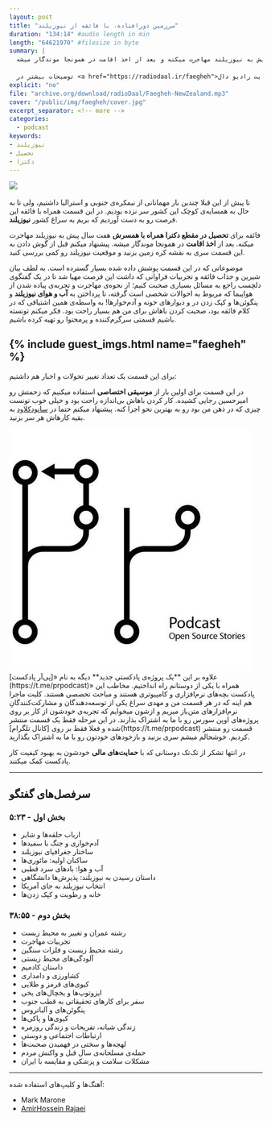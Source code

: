 ```yaml
---
layout: post
title: "سرزمین دورافتاده، با فائقه از نیوزیلند"
duration: "134:14" #audio length in min
length: "64621970" #filesize in byte
summary: |
  در این قسمت همراه با فائقه این فرصت رو به دست آوردیم که بریم به سراغ کشور نیوزیلند. فائقه برای تحصیل در مقطع دکترا همراه با همسرش هفت سال پیش به نیوزیلند مهاجرت میکنه و بعد از اخذ اقامت در همونجا موندگار میشه.
  
  توضیحات بیشتر در <a href="https://radiodaal.ir/faegheh">سایت رادیو دال</a>.
explicit: "no"
file: "archive.org/download/radioDaal/Faegheh-NewZealand.mp3"
cover: "/public/img/faegheh/cover.jpg"
excerpt_separator: <!-- more -->
categories:
  - podcast
keywords:
- نیوزیلند
- تحصیل
- دکترا
---
```


<img src="{{ page.cover }}" class="cover-img"/>

تا پیش از این قبلا چندین بار مهمانانی از نیمکره‌ی جنوبی و استرالیا داشتیم، ولی تا به حال به همسایه‌ی کوچک این کشور سر نزده بودیم. در این قسمت همراه با فائقه این فرصت رو به دست آوردیم که بریم به سراغ کشور **نیوزیلند**.

فائقه برای **تحصیل در مقطع دکترا همراه با همسرش** هفت سال پیش به نیوزیلند مهاجرت میکنه. بعد از **اخذ اقامت** در همونجا موندگار میشه.
پیشنهاد میکنم قبل از گوش دادن به این قسمت سری به نقشه کره زمین بزنید و موقعیت نیوزیلند رو کمی بررسی کنید.

<!-- more -->

موضوعاتی که در این قسمت پوشش داده شده بسیار گسترده است. به لطف بیان شیرین و جذاب فائقه و تجربیات فراوانی که داشت این فرصت مهیا شد تا در یک گفتگوی دلچسب راجع به مسائل بسیاری صحبت کنیم؛ از نحوه‌ی مهاجرت و تجربه‌ی پیاده شدن از هواپیما که مربوط به احوالات شخصی است گرفته، تا پرداختن به **آب و هوای نیوزیلند** و پنگوئن‌ها و کپک زدن در و دیوارهای خونه و آدم‌خوارها! به واسطه‌ی همین اشتیاقی که در کلام فائقه بود، صحبت کردن باهاش برای من هم بسیار راحت بود. فکر میکنم تونسته باشیم قسمتی سرگرم‌کننده و پرمحتوا رو تهیه کرده باشیم.

{% include guest_imgs.html name="faegheh" %}
---
برای این قسمت یک تعداد تغییر تحولات و اخبار هم داشتیم:

در این قسمت برای اولین بار از **موسیقی اختصاصی** استفاده میکنیم که زحمتش رو امیرحسین رجایی کشیده. کار کردن باهاش بی‌اندازه راحت بود و خیلی خوب تونست چیزی که در ذهن من بود رو به بهترین نحو اجرا کنه. پیشنهاد میکنم حتما در [سانودکلاود](https://soundcloud.com/amirhosein-rajaee) به بقیه کارهاش هر سر بزنید.

<img src="/public/img/faegheh/pr.jpg" class="cover-img"/>
علاوه بر این **یک پروژه‌ی پادکستی جدید** دیگه به نام «[پی‌آر پادکست](https://t.me/prpodcast)» همراه با یکی از دوستانم راه انداختیم. مخاطب این پادکست بچه‌های نرم‌افزاری و کامپیوتری هستند و مباحث تخصصی هستند. کلیت ماجرا هم اینه که در هر قسمت من و مهدی سراغ یکی از توسعه‌دهندگان و مشارکت‌کنندگانِ نرم‌افزارهای متن‌باز میریم و ازشون میخوایم که تجربه‌ی خودشون از کار بر روی پروژه‌های اوپن سورس رو با ما به اشتراک بذارند.  
در این مرحله فقط یک قسمت منتشر شده و فعلا فقط بر روی [کانال تلگرام](https://t.me/prpodcast) قسمت رو منتشر کردیم. خوشحالم میشم سری بزنید و بازخودهای خودتون رو با ما به اشتراک بگذارید.

در انتها تشکر از تک‌تک دوستانی که با **حمایت‌های مالی** خودشون به بهبود کیفیت کار پادکست کمک میکنند.

---

## سرفصل‌های گفتگو
### بخش اول - ۵:۲۳
- ارباب حلقه‌ها و شایر
- آدم‌خواری و جنگ با سفیدها
- ساختار جغرافیای نیوزیلند
- ساکنان اولیه: مائوری‌ها
- آب و هوا: بادهای سرد قطبی
- داستان رسیدن به نیوزیلند: پذیرش‌ها دانشگاهی
- انتخاب نیوزیلند به جای آمریکا
- خانه و رطوبت و کپک زدن‌ها

### بخش دوم - ۳۸:۵۵ 
- رشته عمران و تغییر به محیط زیست
- تجربیات مهاجرت
- رشته محیط زیست و فلزات سنگین
- آلودگی‌های محیط زیستی
- داستان کادمیم
- کشاورزی و دامداری
- کیوی‌های قرمز و طلایی
- ایزوتوپ‌ها و یخچال‌های یخی
- سفر برای کارهای تحقیقاتی به قطب جنوب
- پنگوئن‌های و آلباتروس
- کیوی‌ها و پاکی‌ها
- زندگی شبانه، تفریحات و زندگی روزمره
- ارتباطات اجتماعی و دوستی
- لهجه‌ها و سختی در فهمیدن صحبت‌ها
- حمله‌ی مسلحانه‌ی سال قبل و واکنش مردم
- مشکلات سلامت و پزشکی و مقایسه با ایران

---

<!-- {% include player.html id="273371614" %} -->

آهنگ‌ها و کلیپ‌های استفاده شده:

<div dir="ltr">
<ul>
  <li>Mark Marone</li>
  <li><a href="https://soundcloud.com/amirhosein-rajaee">AmirHossein Rajaei</a></li>
</ul>
</div>
